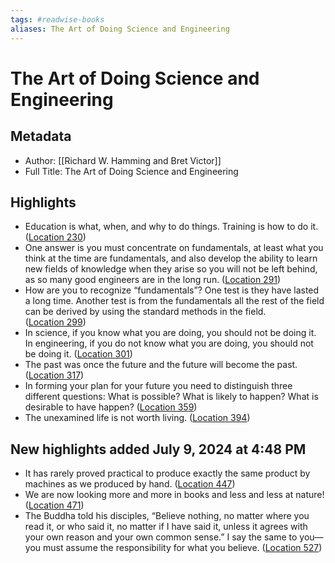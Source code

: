 ```yaml
---
tags: #readwise-books
aliases: The Art of Doing Science and Engineering
---
```

# The Art of Doing Science and Engineering

## Metadata
- Author: [[Richard W. Hamming and Bret Victor]]
- Full Title: The Art of Doing Science and Engineering

## Highlights
- Education is what, when, and why to do things. Training is how to do it. ([Location 230](https://readwise.io/to_kindle?action=open&asin=B088TMLQDC&location=230))
- One answer is you must concentrate on fundamentals, at least what you think at the time are fundamentals, and also develop the ability to learn new fields of knowledge when they arise so you will not be left behind, as so many good engineers are in the long run. ([Location 291](https://readwise.io/to_kindle?action=open&asin=B088TMLQDC&location=291))
- How are you to recognize “fundamentals”? One test is they have lasted a long time. Another test is from the fundamentals all the rest of the field can be derived by using the standard methods in the field. ([Location 299](https://readwise.io/to_kindle?action=open&asin=B088TMLQDC&location=299))
- In science, if you know what you are doing, you should not be doing it. In engineering, if you do not know what you are doing, you should not be doing it. ([Location 301](https://readwise.io/to_kindle?action=open&asin=B088TMLQDC&location=301))
- The past was once the future and the future will become the past. ([Location 317](https://readwise.io/to_kindle?action=open&asin=B088TMLQDC&location=317))
- In forming your plan for your future you need to distinguish three different questions: What is possible? What is likely to happen? What is desirable to have happen? ([Location 359](https://readwise.io/to_kindle?action=open&asin=B088TMLQDC&location=359))
- The unexamined life is not worth living. ([Location 394](https://readwise.io/to_kindle?action=open&asin=B088TMLQDC&location=394))
## New highlights added July 9, 2024 at 4:48 PM
- It has rarely proved practical to produce exactly the same product by machines as we produced by hand. ([Location 447](https://readwise.io/to_kindle?action=open&asin=B088TMLQDC&location=447))
- We are now looking more and more in books and less and less at nature! ([Location 471](https://readwise.io/to_kindle?action=open&asin=B088TMLQDC&location=471))
- The Buddha told his disciples, “Believe nothing, no matter where you read it, or who said it, no matter if I have said it, unless it agrees with your own reason and your own common sense.” I say the same to you—you must assume the responsibility for what you believe. ([Location 527](https://readwise.io/to_kindle?action=open&asin=B088TMLQDC&location=527))
